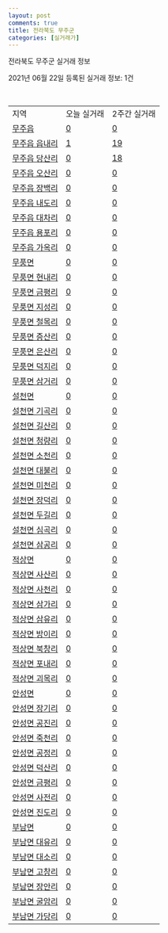 ```yaml
---
layout: post
comments: true
title: 전라북도 무주군
categories: [실거래가]
---
```


전라북도 무주군 실거래 정보

2021년 06월 22일 등록된 실거래 정보: 1건

<script type="text/javascript">
  google.charts.load('current', {'packages':['corechart']});
  google.charts.setOnLoadCallback(drawChart);

  function drawChart() {
    var data = google.visualization.arrayToDataTable([['거래일', '매매', '전월세', '전매'], ['2021-04', 18, 2, 0], ['2021-05', 13, 1, 0], ['2021-06', 1, 2, 0]]);

    var options = {
      title: '최근 유형별 거래량 추이',
      legend: { position: 'bottom' }
    };

    var chart = new google.visualization.LineChart(document.getElementById('columnchart_material'));
    chart.draw(data, (options));
  }
</script>

<div id="columnchart_material" style="width: 450px; margin-left: -35px"></div>
<br>
<table class="sortable">
  <tr>
    <td>지역</td>
    <td>오늘 실거래</td>
    <td>2주간 실거래</td>
  </tr>

  
  <tr class="item">
    <td><a href="4573025000.html">무주읍</a></td>
    <td><a href="4573025000.html">0</a></td>
    <td><a href="4573025000.html">0</a></td>
  </tr>
    

  <tr class="item">
    <td><a href="4573025021.html">무주읍 읍내리</a></td>
    <td><a href="4573025021.html">1</a></td>
    <td><a href="4573025021.html">19</a></td>
  </tr>
    

  <tr class="item">
    <td><a href="4573025022.html">무주읍 당산리</a></td>
    <td><a href="4573025022.html">0</a></td>
    <td><a href="4573025022.html">18</a></td>
  </tr>
    

  <tr class="item">
    <td><a href="4573025023.html">무주읍 오산리</a></td>
    <td><a href="4573025023.html">0</a></td>
    <td><a href="4573025023.html">0</a></td>
  </tr>
    

  <tr class="item">
    <td><a href="4573025024.html">무주읍 장백리</a></td>
    <td><a href="4573025024.html">0</a></td>
    <td><a href="4573025024.html">0</a></td>
  </tr>
    

  <tr class="item">
    <td><a href="4573025025.html">무주읍 내도리</a></td>
    <td><a href="4573025025.html">0</a></td>
    <td><a href="4573025025.html">0</a></td>
  </tr>
    

  <tr class="item">
    <td><a href="4573025026.html">무주읍 대차리</a></td>
    <td><a href="4573025026.html">0</a></td>
    <td><a href="4573025026.html">0</a></td>
  </tr>
    

  <tr class="item">
    <td><a href="4573025027.html">무주읍 용포리</a></td>
    <td><a href="4573025027.html">0</a></td>
    <td><a href="4573025027.html">0</a></td>
  </tr>
    

  <tr class="item">
    <td><a href="4573025028.html">무주읍 가옥리</a></td>
    <td><a href="4573025028.html">0</a></td>
    <td><a href="4573025028.html">0</a></td>
  </tr>
    

  <tr class="item">
    <td><a href="4573031000.html">무풍면</a></td>
    <td><a href="4573031000.html">0</a></td>
    <td><a href="4573031000.html">0</a></td>
  </tr>
    

  <tr class="item">
    <td><a href="4573031021.html">무풍면 현내리</a></td>
    <td><a href="4573031021.html">0</a></td>
    <td><a href="4573031021.html">0</a></td>
  </tr>
    

  <tr class="item">
    <td><a href="4573031022.html">무풍면 금평리</a></td>
    <td><a href="4573031022.html">0</a></td>
    <td><a href="4573031022.html">0</a></td>
  </tr>
    

  <tr class="item">
    <td><a href="4573031023.html">무풍면 지성리</a></td>
    <td><a href="4573031023.html">0</a></td>
    <td><a href="4573031023.html">0</a></td>
  </tr>
    

  <tr class="item">
    <td><a href="4573031024.html">무풍면 철목리</a></td>
    <td><a href="4573031024.html">0</a></td>
    <td><a href="4573031024.html">0</a></td>
  </tr>
    

  <tr class="item">
    <td><a href="4573031025.html">무풍면 증산리</a></td>
    <td><a href="4573031025.html">0</a></td>
    <td><a href="4573031025.html">0</a></td>
  </tr>
    

  <tr class="item">
    <td><a href="4573031026.html">무풍면 은산리</a></td>
    <td><a href="4573031026.html">0</a></td>
    <td><a href="4573031026.html">0</a></td>
  </tr>
    

  <tr class="item">
    <td><a href="4573031027.html">무풍면 덕지리</a></td>
    <td><a href="4573031027.html">0</a></td>
    <td><a href="4573031027.html">0</a></td>
  </tr>
    

  <tr class="item">
    <td><a href="4573031028.html">무풍면 삼거리</a></td>
    <td><a href="4573031028.html">0</a></td>
    <td><a href="4573031028.html">0</a></td>
  </tr>
    

  <tr class="item">
    <td><a href="4573032000.html">설천면</a></td>
    <td><a href="4573032000.html">0</a></td>
    <td><a href="4573032000.html">0</a></td>
  </tr>
    

  <tr class="item">
    <td><a href="4573032021.html">설천면 기곡리</a></td>
    <td><a href="4573032021.html">0</a></td>
    <td><a href="4573032021.html">0</a></td>
  </tr>
    

  <tr class="item">
    <td><a href="4573032022.html">설천면 길산리</a></td>
    <td><a href="4573032022.html">0</a></td>
    <td><a href="4573032022.html">0</a></td>
  </tr>
    

  <tr class="item">
    <td><a href="4573032023.html">설천면 청량리</a></td>
    <td><a href="4573032023.html">0</a></td>
    <td><a href="4573032023.html">0</a></td>
  </tr>
    

  <tr class="item">
    <td><a href="4573032024.html">설천면 소천리</a></td>
    <td><a href="4573032024.html">0</a></td>
    <td><a href="4573032024.html">0</a></td>
  </tr>
    

  <tr class="item">
    <td><a href="4573032025.html">설천면 대불리</a></td>
    <td><a href="4573032025.html">0</a></td>
    <td><a href="4573032025.html">0</a></td>
  </tr>
    

  <tr class="item">
    <td><a href="4573032026.html">설천면 미천리</a></td>
    <td><a href="4573032026.html">0</a></td>
    <td><a href="4573032026.html">0</a></td>
  </tr>
    

  <tr class="item">
    <td><a href="4573032027.html">설천면 장덕리</a></td>
    <td><a href="4573032027.html">0</a></td>
    <td><a href="4573032027.html">0</a></td>
  </tr>
    

  <tr class="item">
    <td><a href="4573032028.html">설천면 두길리</a></td>
    <td><a href="4573032028.html">0</a></td>
    <td><a href="4573032028.html">0</a></td>
  </tr>
    

  <tr class="item">
    <td><a href="4573032029.html">설천면 심곡리</a></td>
    <td><a href="4573032029.html">0</a></td>
    <td><a href="4573032029.html">0</a></td>
  </tr>
    

  <tr class="item">
    <td><a href="4573032030.html">설천면 삼공리</a></td>
    <td><a href="4573032030.html">0</a></td>
    <td><a href="4573032030.html">0</a></td>
  </tr>
    

  <tr class="item">
    <td><a href="4573033000.html">적상면</a></td>
    <td><a href="4573033000.html">0</a></td>
    <td><a href="4573033000.html">0</a></td>
  </tr>
    

  <tr class="item">
    <td><a href="4573033021.html">적상면 사산리</a></td>
    <td><a href="4573033021.html">0</a></td>
    <td><a href="4573033021.html">0</a></td>
  </tr>
    

  <tr class="item">
    <td><a href="4573033022.html">적상면 사천리</a></td>
    <td><a href="4573033022.html">0</a></td>
    <td><a href="4573033022.html">0</a></td>
  </tr>
    

  <tr class="item">
    <td><a href="4573033023.html">적상면 삼가리</a></td>
    <td><a href="4573033023.html">0</a></td>
    <td><a href="4573033023.html">0</a></td>
  </tr>
    

  <tr class="item">
    <td><a href="4573033024.html">적상면 삼유리</a></td>
    <td><a href="4573033024.html">0</a></td>
    <td><a href="4573033024.html">0</a></td>
  </tr>
    

  <tr class="item">
    <td><a href="4573033025.html">적상면 방이리</a></td>
    <td><a href="4573033025.html">0</a></td>
    <td><a href="4573033025.html">0</a></td>
  </tr>
    

  <tr class="item">
    <td><a href="4573033026.html">적상면 북창리</a></td>
    <td><a href="4573033026.html">0</a></td>
    <td><a href="4573033026.html">0</a></td>
  </tr>
    

  <tr class="item">
    <td><a href="4573033027.html">적상면 포내리</a></td>
    <td><a href="4573033027.html">0</a></td>
    <td><a href="4573033027.html">0</a></td>
  </tr>
    

  <tr class="item">
    <td><a href="4573033028.html">적상면 괴목리</a></td>
    <td><a href="4573033028.html">0</a></td>
    <td><a href="4573033028.html">0</a></td>
  </tr>
    

  <tr class="item">
    <td><a href="4573034000.html">안성면</a></td>
    <td><a href="4573034000.html">0</a></td>
    <td><a href="4573034000.html">0</a></td>
  </tr>
    

  <tr class="item">
    <td><a href="4573034021.html">안성면 장기리</a></td>
    <td><a href="4573034021.html">0</a></td>
    <td><a href="4573034021.html">0</a></td>
  </tr>
    

  <tr class="item">
    <td><a href="4573034022.html">안성면 공진리</a></td>
    <td><a href="4573034022.html">0</a></td>
    <td><a href="4573034022.html">0</a></td>
  </tr>
    

  <tr class="item">
    <td><a href="4573034023.html">안성면 죽천리</a></td>
    <td><a href="4573034023.html">0</a></td>
    <td><a href="4573034023.html">0</a></td>
  </tr>
    

  <tr class="item">
    <td><a href="4573034024.html">안성면 공정리</a></td>
    <td><a href="4573034024.html">0</a></td>
    <td><a href="4573034024.html">0</a></td>
  </tr>
    

  <tr class="item">
    <td><a href="4573034025.html">안성면 덕산리</a></td>
    <td><a href="4573034025.html">0</a></td>
    <td><a href="4573034025.html">0</a></td>
  </tr>
    

  <tr class="item">
    <td><a href="4573034026.html">안성면 금평리</a></td>
    <td><a href="4573034026.html">0</a></td>
    <td><a href="4573034026.html">0</a></td>
  </tr>
    

  <tr class="item">
    <td><a href="4573034027.html">안성면 사전리</a></td>
    <td><a href="4573034027.html">0</a></td>
    <td><a href="4573034027.html">0</a></td>
  </tr>
    

  <tr class="item">
    <td><a href="4573034028.html">안성면 진도리</a></td>
    <td><a href="4573034028.html">0</a></td>
    <td><a href="4573034028.html">0</a></td>
  </tr>
    

  <tr class="item">
    <td><a href="4573035000.html">부남면</a></td>
    <td><a href="4573035000.html">0</a></td>
    <td><a href="4573035000.html">0</a></td>
  </tr>
    

  <tr class="item">
    <td><a href="4573035021.html">부남면 대유리</a></td>
    <td><a href="4573035021.html">0</a></td>
    <td><a href="4573035021.html">0</a></td>
  </tr>
    

  <tr class="item">
    <td><a href="4573035022.html">부남면 대소리</a></td>
    <td><a href="4573035022.html">0</a></td>
    <td><a href="4573035022.html">0</a></td>
  </tr>
    

  <tr class="item">
    <td><a href="4573035023.html">부남면 고창리</a></td>
    <td><a href="4573035023.html">0</a></td>
    <td><a href="4573035023.html">0</a></td>
  </tr>
    

  <tr class="item">
    <td><a href="4573035024.html">부남면 장안리</a></td>
    <td><a href="4573035024.html">0</a></td>
    <td><a href="4573035024.html">0</a></td>
  </tr>
    

  <tr class="item">
    <td><a href="4573035025.html">부남면 굴암리</a></td>
    <td><a href="4573035025.html">0</a></td>
    <td><a href="4573035025.html">0</a></td>
  </tr>
    

  <tr class="item">
    <td><a href="4573035026.html">부남면 가당리</a></td>
    <td><a href="4573035026.html">0</a></td>
    <td><a href="4573035026.html">0</a></td>
  </tr>
    


</table>


    